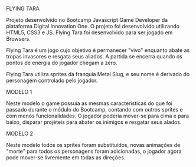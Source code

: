 FLYING TARA

Projeto desenvolvido no Bootcamp Javascript Game Developer da plataforma Digital Innovation One. O projeto foi desenvolvido utilizando HTML5, CSS3 e JS. Flying Tara foi desenvolvido para ser jogado em Browsers.

Flying Tara é um jogo cujo objetivo é permanecer "vivo" enquanto abate as tropas invasores e resgata seus aliados. A partida se encerra quando os pontos de energia do jogador chegam a zero.

Flying Tara utiliza sprites da franquia Metal Slug, e seu nome é derivado do personagem controlado pelo jogador.

MODELO 1

Neste modelo o game possuía as mesmas características do que foi passado durante o módulo do Bootcamp, contando com outros sprites e com menos funcionalidades. O jogador poderia mover-se para cima e para baixo, disparar projéteis para abater os inimigos e resgatar seus alados.

MODELO 2

Neste modelo todos os sprites foram substituídos, novas animações de "morte" para todos os personagens foram adicionadas, o jogador agora pode mover-se livremente em todas as direções.